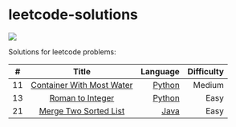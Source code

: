 # leetcode-solutions
![](https://img.shields.io/badge/Language-Python%20%2F%20Java-blue)

Solutions for leetcode problems:

|#   |Title     |Language |Difficulty|      
|--- |:--------:| -------:|-:|
|11  | [ Container With Most Water](https://leetcode.com/problems/container-with-most-water/)| [Python](python/11-container-with-most-water.py)| Medium|
|13  |[Roman to Integer](https://leetcode.com/problems/roman-to-integer/)|[Python](13-roman-to-integer.py)|Easy|
|21  |[Merge Two Sorted List](https://leetcode.com/problems/merge-two-sorted-lists/)|[Java](java/merge-two-sorted-lists.java)|Easy|
